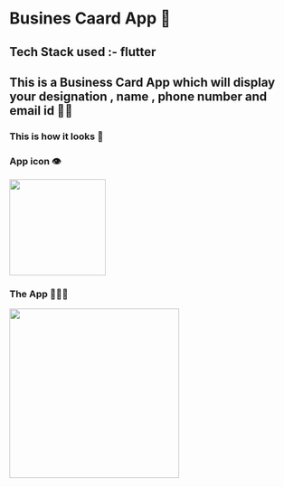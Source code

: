 # Busines Caard App 💪
## Tech Stack used :- flutter
## This is a Business Card App which will display your designation , name , phone number and email id 👧💬
### This is how it looks 💫
### App icon 👁️
<img src="https://user-images.githubusercontent.com/75165587/141092126-79ed908c-2d6f-4059-857e-f2ecf4253252.jpg" width="170">

### The App 🤜🔥🤛
<img src="https://user-images.githubusercontent.com/75165587/141092140-379dcdf6-d166-4447-a4e5-df24b1d2f706.jpg" width="300">
